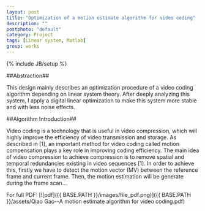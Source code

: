 ```yaml
---
layout: post
title: "Optimization of a motion estimate algorithm for video coding"
description: ""
postphoto: "default"
category: Project 
tags: [Linear system, Matlab]
group: works
---
```

{% include JB/setup %}

##Abstraction##

This design mainly describes an optimization procedure of a video coding algorithm depending on linear system theory. After deeply analyzing this system, I apply a digital linear optimization to make this system more stable and with less noise effects.   

##Algorithm Introduction##

Video coding is a technology that is useful in video compression, which will highly improve the efficiency of video transmission and storage. As described in [1], an important method for video coding called motion compensation plays a key role in improving coding efficiency. The main idea of video compression to achieve compression is to remove spatial and temporal redundancies existing in video sequences [1]. In order to achieve this, firstly we have to detect the motion vector (MV) between the reference frame and current frame. Then, the motion estimation will be generate during the frame scan...

For full PDF: [![pdf]({{ BASE.PATH }}/images/file_pdf.png)]({{ BASE.PATH }}/assets/Qiao Gao--A motion estimate algorithm for video coding.pdf) 

